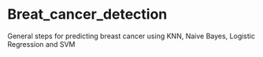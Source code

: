 # Breat_cancer_detection
General steps for predicting breast cancer using KNN, Naive Bayes, Logistic Regression and SVM
